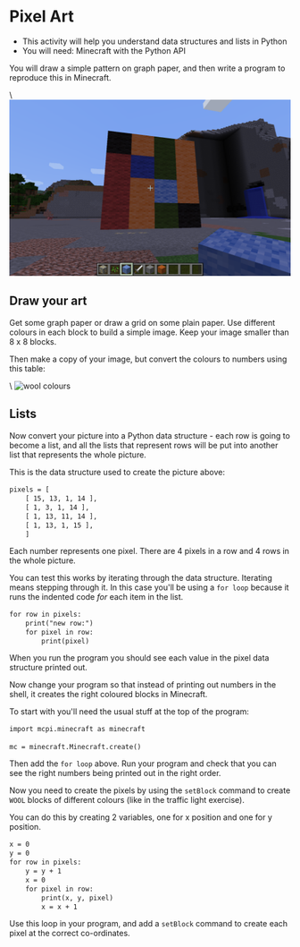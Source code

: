 # Pixel Art

* This activity will help you understand data structures and lists in Python
* You will need: Minecraft with the Python API

You will draw a simple pattern on graph paper, and then write a program to
reproduce this in Minecraft.

\ ![pixels](pixels.png)

## Draw your art

Get some graph paper or draw a grid on some plain paper. Use different colours
in each block to build a simple image. Keep your image smaller than 8 x 8
blocks.

Then make a copy of your image, but convert the colours to numbers using this
table:

\ ![wool colours](wool_types.jpg)

## Lists

Now convert your picture into a Python data structure - each row is going to
become a list, and all the lists that represent rows will be put into another
list that represents the whole picture.

This is the data structure used to create the picture above:

    pixels = [
        [ 15, 13, 1, 14 ],
        [ 1, 3, 1, 14 ],
        [ 1, 13, 11, 14 ],
        [ 1, 13, 1, 15 ],
        ]

Each number represents one pixel. There are 4 pixels in a row and 4 rows in the
whole picture.

You can test this works by iterating through the data structure. Iterating means
stepping through it. In this case you'll be using a `for loop` because it runs
the indented code _for_ each item in the list.

~~~ { .python }
for row in pixels:
    print("new row:")
    for pixel in row:
        print(pixel)
~~~

When you run the program you should see each value in the pixel data structure
printed out.

Now change your program so that instead of printing out numbers in the shell,
it creates the right coloured blocks in Minecraft.

To start with you'll need the usual stuff at the top of the program:

~~~ { .python }
import mcpi.minecraft as minecraft

mc = minecraft.Minecraft.create()
~~~

Then add the `for loop` above. Run your program and check that you can see the
right numbers being printed out in the right order.

Now you need to create the pixels by using the `setBlock` command to create
`WOOL` blocks of different colours (like in the traffic light exercise).

You can do this by creating 2 variables, one for x position and one for y
position. 

~~~ { .python }
x = 0
y = 0
for row in pixels:
    y = y + 1
    x = 0
    for pixel in row:
        print(x, y, pixel)
        x = x + 1
~~~

Use this loop in your program, and add a `setBlock` command to create each pixel
at the correct co-ordinates.
